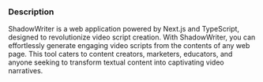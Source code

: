 ### Description

ShadowWriter is a web application powered by Next.js and TypeScript, designed to revolutionize video script creation. With ShadowWriter, you can effortlessly generate engaging video scripts from the contents of any web page. This tool caters to content creators, marketers, educators, and anyone seeking to transform textual content into captivating video narratives.

